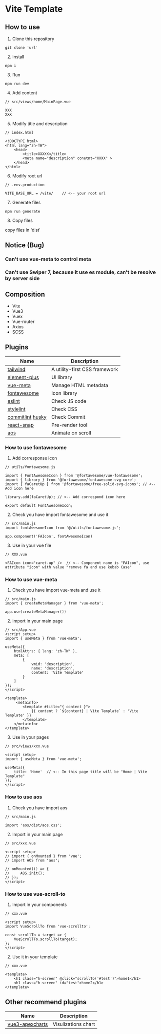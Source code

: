 # Vite Template

## How to use

1. Clone this repository

```
git clone 'url'
```

2. Install

```
npm i
```

3. Run

```
npm run dev
```

4. Add content

```
// src/views/home/MainPage.vue

XXX
XXX
```

5. Modify title and description

```
// index.html

<!DOCTYPE html>
<html lang="zh-TW">
    <head>
        <title>XXXXX</title>
        <meta name="description" conetnt="XXXX" >
    </head>
</html>
```

6. Modify root url

```
// .env.production

VITE_BASE_URL = /vite/    // <-- your root url

```

7. Generate files

```
npm run generate
```

8. Copy files

copy files in 'dist'

## Notice (Bug)

### Can't use vue-meta to control meta

### Can't use Swiper 7, because it use es module, can't be resolve by server side

## Composition

-   Vite
-   Vue3
-   Vuex
-   Vue-router
-   Axios
-   SCSS

## Plugins

| Name                 | Description                   |
| -------------------- | ----------------------------- |
| [tailwind]           | A utility-first CSS framework |
| [element-plus]       | UI library                    |
| [vue-meta]           | Manage HTML metadata          |
| [fontawesome]        | Icon library                  |
| [eslint]             | Check JS code                 |
| [stylelint]          | Check CSS                     |
| [commitlint] [husky] | Check Commit                  |
| [react-snap]         | Pre-render tool               |
| [aos]                | Animate on scroll             |

[tailwind]: https://github.com/tailwindlabs/tailwindcss
[element-plus]: https://github.com/element-plus/element-plus
[vue-meta]: https://github.com/nuxt/vue-meta
[fontawesome]: https://github.com/FortAwesome
[eslint]: https://github.com/eslint/eslint
[stylelint]: https://github.com/stylelint/stylelint
[commitlint]: https://github.com/conventional-changelog/commitlint
[husky]: https://github.com/typicode/husky
[react-snap]: https://github.com/stereobooster/react-snap
[aos]: https://github.com/michalsnik/aos

### How to use fontawesome

1. Add corresponse icon

```
// utils/fontawesome.js

import { FontAwesomeIcon } from '@fortawesome/vue-fontawesome';
import { library } from '@fortawesome/fontawesome-svg-core';
import { faCaretUp } from '@fortawesome/free-solid-svg-icons'; // <-- Add icon here

library.add(faCaretUp); // <-- Add correspond icon here

export default FontAwesomeIcon;
```

2. Check you have import fontawesome and use it

```
// src/main.js
import fontAwesomeIcon from '@/utils/fontawesome.js';

app.component('FAIcon', fontAwesomeIcon)
```

3. Use in your vue file

```
// XXX.vue

<FAIcon icon="caret-up" />  // <-- Component name is "FAIcon", use attribute "icon" with value "remove fa and use kebab Case"
```

### How to use vue-meta

1. Check you have import vue-meta and use it

```
// src/main.js
import { createMetaManager } from 'vue-meta';

app.use(createMetaManager())
```

2. Import in your main page

```
// src/App.vue
<script setup>
import { useMeta } from 'vue-meta';

useMeta({
    htmlAttrs: { lang: 'zh-TW' },
    meta: [
        {
            vmid: 'description',
            name: 'description',
            content: 'Vite Template'
        }
    ]
});
</script>

<template>
     <metainfo>
        <template #title="{ content }">
            {{ content ? `${content} | Vite Template` : 'Vite Template' }}
        </template>
    </metainfo>
</template>
```

3. Use in your pages

```
// src/views/xxx.vue

<script setup>
import { useMeta } from 'vue-meta';

useMeta({
    title: 'Home'  // <-- In this page title will be "Home | Vite Template"
});
</script>

```

### How to use aos

1. Check you have import aos

```
// src/main.js

import 'aos/dist/aos.css';

```

2. Import in your main page

```
// src/xxx.vue

<script setup>
// import { onMounted } from 'vue';
// import AOS from 'aos';

// onMounted(() => {
//     AOS.init();
// });
</script>

```

### How to use vue-scroll-to

1. Import in your components

```
// xxx.vue

<script setup>
import VueScrollTo from 'vue-scrollto';

const scrollTo = target => {
    VueScrollTo.scrollTo(target);
};
</script>

```

2. Use it in your template

```
// xxx.vue

<template>
    <h1 class="h-screen" @click="scrollTo('#test')">home1</h1>
    <h1 class="h-screen" id="test">home2</h1>
</template>
```

## Other recommend plugins

| Name              | Description         |
| ----------------- | ------------------- |
| [vue3-apexcharts] | Visulizations chart |

[vue3-apexcharts]: https://github.com/apexcharts/vue3-apexcharts
